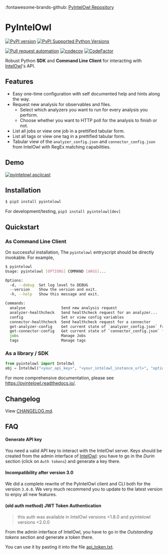 :fontawesome-brands-github: [PyIntelOwl Repository](https://github.com/intelowlproject/pyintelowl)

# PyIntelOwl

[![PyPI version](https://badge.fury.io/py/pyintelowl.svg)](https://badge.fury.io/py/pyintelowl)
[![PyPI Supported Python Versions](https://img.shields.io/pypi/pyversions/pyintelowl.svg)](https://pypi.python.org/pypi/pyintelowl/)

[![Pull request automation](https://github.com/intelowlproject/pyintelowl/actions/workflows/pull_request_automation.yml/badge.svg)](https://github.com/intelowlproject/pyintelowl/actions/workflows/pull_request_automation.yml)
[![codecov](https://codecov.io/gh/intelowlproject/pyintelowl/branch/master/graph/badge.svg?token=JF62UMZ0U6)](https://codecov.io/gh/intelowlproject/pyintelowl)
[![CodeFactor](https://www.codefactor.io/repository/github/intelowlproject/pyintelowl/badge)](https://www.codefactor.io/repository/github/intelowlproject/pyintelowl)

Robust Python **SDK** and **Command Line Client** for interacting with [IntelOwl](https://github.com/intelowlproject/IntelOwl)'s API.

## Features

- Easy one-time configuration with self documented help and hints along the way.
- Request new analysis for observables and files.
  - Select which analyzers you want to run for every analysis you perform.
  - Choose whether you want to HTTP poll for the analysis to finish or not.
- List all jobs or view one job in a prettified tabular form.
- List all tags or view one tag in a prettified tabular form.
- Tabular view of the `analyzer_config.json` and `connector_config.json` from IntelOwl with RegEx matching capabilities.

## Demo

[![pyintelowl asciicast](https://asciinema.org/a/z7L93lsIzOQ0Scve7hMl30mJJ.svg)](https://asciinema.org/a/z7L93lsIzOQ0Scve7hMl30mJJ?t=5)

## Installation

```bash
$ pip3 install pyintelowl
```

For development/testing, `pip3 install pyintelowl[dev]`

## Quickstart

### As Command Line Client

On successful installation, The `pyintelowl` entryscript should be directly invokable. For example,

```bash
$ pyintelowl
Usage: pyintelowl [OPTIONS] COMMAND [ARGS]...

Options:
  -d, --debug  Set log level to DEBUG
  --version    Show the version and exit.
  -h, --help   Show this message and exit.

Commands:
  analyse                Send new analysis request
  analyzer-healthcheck   Send healthcheck request for an analyzer...
  config                 Set or view config variables
  connector-healthcheck  Send healthcheck request for a connector
  get-analyzer-config    Get current state of `analyzer_config.json` from...
  get-connector-config   Get current state of `connector_config.json` from...
  jobs                   Manage Jobs
  tags                   Manage tags
```

### As a library / SDK

```python
from pyintelowl import IntelOwl
obj = IntelOwl("<your_api_key>", "<your_intelowl_instance_url>", "optional<path_to_pem_file>", "optional<proxies>")
```

For more comprehensive documentation, please see https://pyintelowl.readthedocs.io/.

## Changelog

View [CHANGELOG.md](https://github.com/intelowlproject/pyintelowl/blob/master/.github/CHANGELOG.md).

## FAQ

#### Generate API key

You need a valid API key to interact with the IntelOwl server.
Keys should be created from the admin interface of [IntelOwl](https://github.com/intelowlproject/intelowl): you have to go in the _Durin_ section (click on `Auth tokens`) and generate a key there.

#### Incompatibility after version 3.0

We did a complete rewrite of the PyIntelOwl client and CLI both for the version `3.0.0`. We very much recommend you to update to the latest version to enjoy all new features.

#### (old auth method) JWT Token Authentication

> this auth was available in IntelOwl versions <1.8.0 and pyintelowl versions <2.0.0

From the admin interface of IntelOwl, you have to go in the _Outstanding tokens_ section and generate a token there.

You can use it by pasting it into the file [api_token.txt](api_token.txt).
